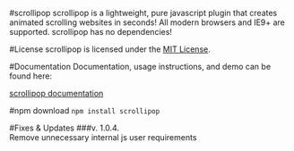 #scrollipop
scrollipop is a lightweight, pure javascript plugin that creates animated scrolling websites in seconds!
All modern browsers and IE9+ are supported. scrollipop has no dependencies!   
    
    

#License
scrollipop is licensed under the [MIT License](https://opensource.org/licenses/MIT).    
    
    

#Documentation
Documentation, usage instructions, and demo can be found here:    

[scrollipop documentation](https://ligipop.github.io/scrollipop/)    
    
    
#npm download
`npm install scrollipop`

#Fixes & Updates
###v. 1.0.4.    
Remove unnecessary internal js user requirements